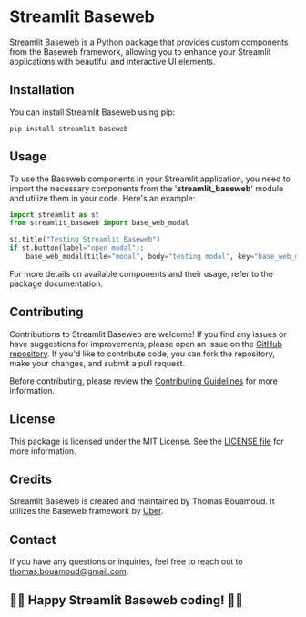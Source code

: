 # Streamlit Baseweb

Streamlit Baseweb is a Python package that provides custom components from the Baseweb framework, allowing you to enhance your Streamlit applications with beautiful and interactive UI elements.

## Installation

You can install Streamlit Baseweb using pip:

```shell
pip install streamlit-baseweb
```

## Usage

To use the Baseweb components in your Streamlit application, you need to import the necessary components from the '**streamlit_baseweb**' module and utilize them in your code. Here's an example:

```python
import streamlit as st
from streamlit_baseweb import base_web_modal

st.title("Testing Streamlit Baseweb")
if st.button(label="open modal"):
    base_web_modal(title="modal", body="testing modal", key="base_web_modal")

```

For more details on available components and their usage, refer to the package documentation.

## Contributing
Contributions to Streamlit Baseweb are welcome! If you find any issues or have suggestions for improvements, please open an issue on the [GitHub repository](https://github.com/thomasbs17/streamlit-contributions/tree/master/baseweb_components). If you'd like to contribute code, you can fork the repository, make your changes, and submit a pull request.

Before contributing, please review the [Contributing Guidelines](https://github.com/thomasbs17/streamlit-contributions/blob/master/baseweb_components/README.md) for more information.

## License
This package is licensed under the MIT License. See the [LICENSE file](https://github.com/thomasbs17/streamlit-contributions/blob/master/baseweb_components/LICENSE) for more information.

## Credits
Streamlit Baseweb is created and maintained by Thomas Bouamoud. 
It utilizes the Baseweb framework by [Uber](https://baseweb.design/).

## Contact
If you have any questions or inquiries, feel free to reach out to thomas.bouamoud@gmail.com.

## 👩‍💻 Happy Streamlit Baseweb coding! 👨‍💻